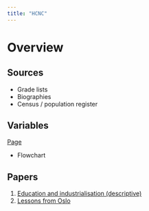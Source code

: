 ```yaml
---
title: "HCNC"
---
```



# Overview

## Sources
- Grade lists
- Biographies
- Census / population register

## Variables
[Page](variables)
- Flowchart

## Papers
1. [Education and industrialisation (descriptive)](articles/descriptives)
2. [Lessons from Oslo](articles/oslo)
